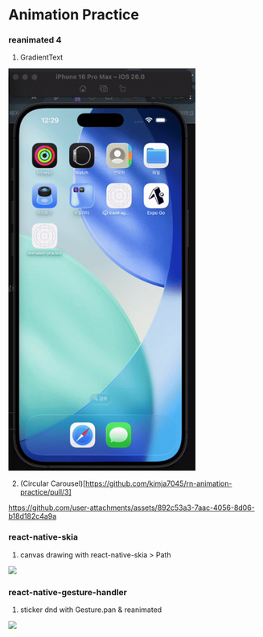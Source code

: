 # Animation Practice

### reanimated 4
1. GradientText

  <img height=800 src="https://github.com/kimja7045/rn-animation-practice/blob/main/src/assets/gradient-text.gif?raw=true">

2. (Circular Carousel)[https://github.com/kimja7045/rn-animation-practice/pull/3]
 
https://github.com/user-attachments/assets/892c53a3-7aac-4056-8d06-b18d182c4a9a


### react-native-skia
1. canvas drawing with react-native-skia > Path

  <img height=800 src="https://github.com/user-attachments/blob/main/src/assets/f764f388-e256-4868-b6a2-586e1c53bf85">

### react-native-gesture-handler
1. sticker dnd with Gesture.pan & reanimated
  <img height=800 src="https://github.com/user-attachments/blob/main/src/assets/b130897a-53e4-4cb6-8b88-849bee674892">
